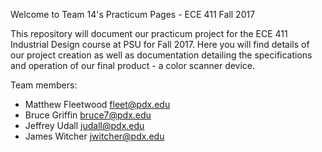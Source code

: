 

Welcome to Team 14's Practicum Pages - ECE 411 Fall 2017

This repository will document our practicum project for the ECE 411 Industrial Design course at PSU for Fall 2017. Here you will find details of our project creation as well as documentation detailing the specifications and operation of our final product - a color scanner device.

Team members:

- Matthew Fleetwood fleet@pdx.edu
- Bruce Griffin bruce7@pdx.edu
- Jeffrey Udall judall@pdx.edu
- James Witcher jwitcher@pdx.edu
